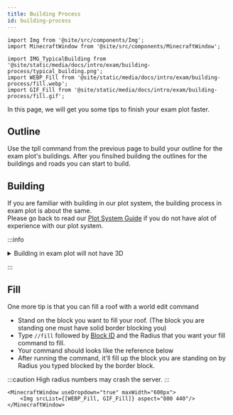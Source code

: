 ```yaml
---
title: Building Process
id: building-process
---
```

```mdx-code-block
import Img from '@site/src/components/Img';
import MinecraftWindow from '@site/src/components/MinecraftWindow';

import IMG_TypicalBuilding from '@site/static/media/docs/intro/exam/building-process/typical_building.png';
import WEBP_Fill from '@site/static/media/docs/intro/exam/building-process/fill.webp';
import GIF_Fill from '@site/static/media/docs/intro/exam/building-process/fill.gif';
```
In this page, we will get you some tips to finish your exam plot faster.

## Outline
Use the tpll command from the previous page to build your outline for the exam plot's buildings.
After you finsihed  building the outlines for the buildings and roads you can start to build.


## Building
If you are familiar with building in our plot system, the building process in exam plot is about the same.<br/>
Please go back to read our [Plot System Guide](../../getting-started/building-first-build/plot-system/building-plot) if you do not have alot of experience with our plot system.

:::info

<details>
<summary>
    Building in exam plot will not have 3D
</summary>

In ASEAN, there are only 2 - 3 cities that have full 3D scanned buildings examples of these cities are `Malaysia, Klang` and `Philippine, Davao city`.<br/>
Since the exam plot does not have 3D Buildings to use as reference you'll have to estimate the building height, 
length etc with only satellite and street view image.

Keep in mind that you can use street view to estimate the building height this can be done by comparing humans/cars to the building.
In most cases a floor of a building is usually 3 blocks high (3 Meters).
```mdx-code-block
<Img src={IMG_TypicalBuilding} maxWidth="600px" aspect="1920 1039" className="item shadow--md" style={{borderRadius:"6px"}} alt="Typical Building in Exam Plot" />
```

</details>

:::

## Fill
One more tip is that you can fill a roof with a world edit command
* Stand on the block you want to fill your roof. (The block you are standing one must have solid border blocking you)
* Type `//fill` followed by [Block ID](./making-outline#block-id) and the Radius that you want your fill command to fill.
* Your command should looks like the reference below
* After running the command, it'll fill up the block you are standing on by Radius you typed blocked by the border block.

:::caution
High radius numbers may crash the server.
:::
```mdx-code-block
<MinecraftWindow useDropdown="true" maxWidth="600px">
    <Img srcList={[WEBP_Fill, GIF_Fill]} aspect="800 440"/>
</MinecraftWindow>
```
